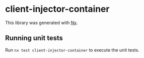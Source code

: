 # client-injector-container

This library was generated with [Nx](https://nx.dev).

## Running unit tests

Run `nx test client-injector-container` to execute the unit tests.
